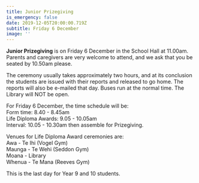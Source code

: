 ```yaml
---
title: Junior Prizegiving
is_emergency: false
date: 2019-12-05T20:00:00.719Z
subtitle: Friday 6 December
image: ''
---
```

**Junior Prizegiving** is on Friday 6 December in the School Hall at 11.00am. Parents and caregivers are very welcome to attend, and we ask that you be seated by 10.50am please.

The ceremony usually takes approximately two hours, and at its conclusion the students are issued with their reports and released to go home. The reports will also be e-mailed that day. Buses run at the normal time. The Library will NOT be open.

For Friday 6 December, the time schedule will be:  
Form time: 8.40 - 8.45am  
Life Diploma Awards: 9.05 - 10.05am  
Interval: 10.05 - 10.30am then assemble for Prizegiving.

Venues for Life Diploma Award ceremonies are:  
Awa - Te Ihi (Vogel Gym)  
Maunga - Te Wehi (Seddon Gym)  
Moana - Library  
Whenua - Te Mana (Reeves Gym)

This is the last day for Year 9 and 10 students.

